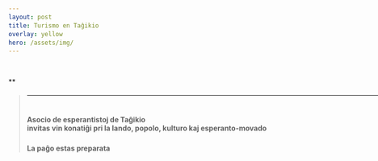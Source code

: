 ```yaml
---
layout: post
title: Turismo en Taĝikio
overlay: yellow
hero: /assets/img/
---
```




<div id="Layer1" style="Z-INDEX: 1; LEFT: 225px; WIDTH: 777px; POSITION: absolute; TOP: 206px; HEIGHT: 393px">

> # 
> 
> <div data-align="center">
> 
> ****
> 
> </div>
> 
>   
>   
> 
> # 
> 
> <div data-align="center">
> 
> **Asocio de esperantistoj de Taĝikio  
> invitas vin konatiĝi pri la lando, popolo, kulturo kaj
> esperanto-movado**
> 
> </div>
> 
> ### 
> 
> <div data-align="center">
> 
> **La paĝo estas preparata**
> 
> </div>
> 
>   

</div>

![](index.files/spacer.gif)

**


